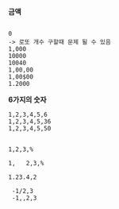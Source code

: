 **금액**

```

0
-> 로또 개수 구할때 문제 될 수 있음
1,000
10000
10040
1,00,00
1,00$00
1.2000
```

**6가지의 숫자**

```
1,2,3,4,5,6
1,2,3,4,5,36
1,2,3,4,5,50


1,2,3,%

1,   2,3,%

1.23.4,2

 -1/2,3
 -1,,2,3


```
